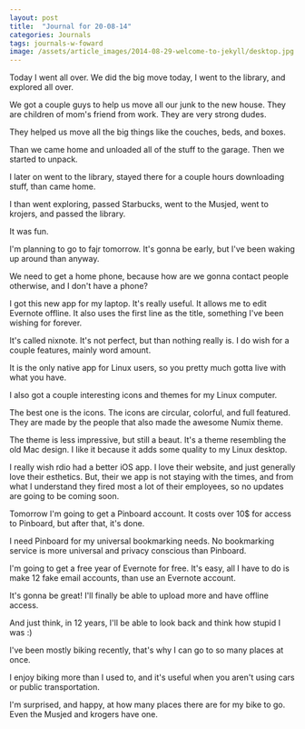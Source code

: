 ```yaml
---
layout: post
title:  "Journal for 20-08-14"
categories: Journals
tags: journals-w-foward
image: /assets/article_images/2014-08-29-welcome-to-jekyll/desktop.jpg
---
```




Today I went all over. We did the big move today, I went to the library, and explored all over.

We got a couple guys to help us move all our junk to the new house. They are children of mom's friend from work. They are very strong dudes.

They helped us move all the big things like the couches, beds, and boxes.

Than we came home and unloaded all of the stuff to the garage. Then we started to unpack.

I later on went to the library, stayed there for a couple hours downloading stuff, than came home.

I than went exploring, passed Starbucks, went to the Musjed, went to krojers, and passed the library.

It was fun.

I'm planning to go to fajr tomorrow. It's gonna be early, but I've been waking up around than anyway.

We need to get a home phone, because how are we gonna contact people otherwise, and I don't have a phone?

I got this new app for my laptop. It's really useful. It allows me to edit Evernote offline. It also uses the first line as the title, something I've been wishing for forever.

It's called nixnote. It's not perfect, but than nothing really is. I do wish for a couple features, mainly word amount.

It is the only native app for Linux users, so you pretty much gotta live with what you have.

I also got a couple interesting icons and themes for my Linux computer.

The best one is the icons. The icons are circular, colorful, and full featured. They are made by the people that also made the awesome Numix theme.

The theme is less impressive, but still a beaut. It's a theme resembling the old Mac design. I like it because it adds some quality to my Linux desktop.

I really wish rdio had a better iOS app. I love their website, and just generally love their esthetics. But, their we app is not staying with the times, and from what I understand they fired most a lot of their employees, so no updates are going to be coming soon.

Tomorrow I'm going to get a Pinboard account. It costs over 10$ for access to Pinboard, but after that, it's done.

I need Pinboard for my universal bookmarking needs. No bookmarking service is more universal and privacy conscious than Pinboard.

I'm going to get a free year of Evernote for free. It's easy, all I have to do is make 12 fake email accounts, than use an Evernote account.

It's gonna be great! I'll finally be able to upload more and have offline access.

And just think, in 12 years, I'll be able to look back and think how stupid I was :)

I've been mostly biking recently, that's why I can go to so many places at once.

I enjoy biking more than I used to, and it's useful when you aren't using cars or public transportation.

I'm surprised, and happy, at how many places there are for my bike to go.
Even the Musjed and krogers have one.
